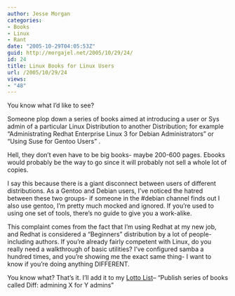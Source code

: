 ```yaml
---
author: Jesse Morgan
categories:
- Books
- Linux
- Rant
date: "2005-10-29T04:05:53Z"
guid: http://morgajel.net/2005/10/29/24/
id: 24
title: Linux Books for Linux Users
url: /2005/10/29/24
views:
- "48"
---
```


You know what I’d like to see?

Someone plop down a series of books aimed at introducing a user or Sys admin of a particular Linux Distribution to another Distribution; for example “Administrating Redhat Enterprise Linux 3 for Debian Administrators” or “Using Suse for Gentoo Users” .

Hell, they don’t even have to be big books- maybe 200-600 pages. Ebooks would probably be the way to go since it will probably not sell a whole lot of copies.

I say this because there is a giant disconnect between users of different distributions. As a Gentoo and Debian users, I’ve noticed the hatred between these two groups- if someone in the #debian channel finds out I also use gentoo, I’m pretty much mocked and ignored. If you’re used to using one set of tools, there’s no guide to give you a work-alike.

This complaint comes from the fact that I’m using Redhat at my new job, and Redhat is considered a “Beginners” distribution by a lot of people- including authors. If you’re already fairly competent with Linux, do you really need a walkthrough of basic utilities? I’ve configured samba a hundred times, and you’re showing me the exact same thing- I want to know if you’re doing anything DIFFERENT.

You know what? That’s it. I’ll add it to my [Lotto List](http://morgajel.net/2005/10/03/14/)– “Publish series of books called Diff: admining X for Y admins”